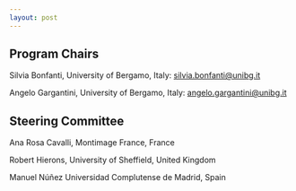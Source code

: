 ```yaml
---
layout: post
---
```

## Program Chairs
Silvia Bonfanti, University of Bergamo, Italy: silvia.bonfanti@unibg.it

Angelo Gargantini, University of Bergamo, Italy: angelo.gargantini@unibg.it

## Steering Committee
Ana Rosa Cavalli, Montimage France, France

Robert Hierons, University of Sheffield, United Kingdom

Manuel Núñez Universidad Complutense de Madrid, Spain
